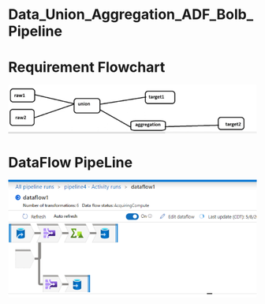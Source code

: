 # Data_Union_Aggregation_ADF_Bolb_Pipeline

# Requirement Flowchart
![alt text](https://github.com/DataNaija/Data_Union_Aggregation_ADF_AzureBlob_Pipeline/blob/main/flowchart.png)

# DataFlow PipeLine
![alt text](https://github.com/DataNaija/Data_Union_Aggregation_ADF_AzureBlob_Pipeline/blob/main/pipdatflow.png)
